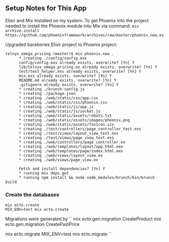 ## Setup Notes for This App

Elixir and Mix installed on my system. To get Phoenix into the project needed to install the Phoenix module into
Mix via command: `mix archive.install https://github.com/phoenixframework/archives/raw/master/phoenix_new.ez`

Upgraded barebones Elixir project to Phoenix project:

```
telnyx_omega_pricing (master)$ mix phoenix.new .
      * creating ./config/config.exs
      config/config.exs already exists, overwrite? [Yn] Y
      lib/telnyx_omega_pricing.ex already exists, overwrite? [Yn] Y
      test/test_helper.exs already exists, overwrite? [Yn] Y
      mix.exs already exists, overwrite? [Yn] Y
      README.md already exists, overwrite? [Yn] Y
      .gitignore already exists, overwrite? [Yn] Y
      * creating ./brunch-config.js
      * creating ./package.json
      * creating ./web/static/css/app.css
      * creating ./web/static/css/phoenix.css
      * creating ./web/static/js/app.js
      * creating ./web/static/js/socket.js
      * creating ./web/static/assets/robots.txt
      * creating ./web/static/assets/images/phoenix.png
      * creating ./web/static/assets/favicon.ico
      * creating ./test/controllers/page_controller_test.exs
      * creating ./test/views/layout_view_test.exs
      * creating ./test/views/page_view_test.exs
      * creating ./web/controllers/page_controller.ex
      * creating ./web/templates/layout/app.html.eex
      * creating ./web/templates/page/index.html.eex
      * creating ./web/views/layout_view.ex
      * creating ./web/views/page_view.ex
      
      Fetch and install dependencies? [Yn] Y
      * running mix deps.get
      * running npm install && node node_modules/brunch/bin/brunch build
```

### Create the databases

```
mix ecto.create
MIX_ENV=test mix ecto.create
```

Migrations were generated by
``
mix ecto.gen.migration CreateProduct
mix ecto.gen.migration CreatePastPrice

mix ecto.migrate
MIX_ENV=test mix ecto.migrate
``